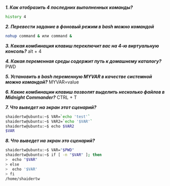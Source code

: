 ***1. Как отобразить 4 последних выполненных команды?***
```bash
history 4
```  

***2. Перевести задание в фоновый режим в bash можно командой***  
```bash
nohup command & или command &
```

***3. Какая комбинация клавиш переключит вас на 4-ю виртуальную консоль?***
alt + 4

***4. Какая переменная среды содержит путь к домашнему каталогу?***  
PWD

***5. Установить в bash переменную MYVAR в качестве системной можно командой?***
MYVAR=value

***6. Какие комбинации клавиш позволят выделить несколько файлов в Midnight Commander?***
CTRL + T

***7. Что выведет на экран этот сценарий?***
```bash
shaidertw@ubuntu:~$ VAR=`echo 'test'`
shaidertw@ubuntu:~$ VAR2=`echo '$VAR'`
shaidertw@ubuntu:~$ echo $VAR2
$VAR
```

***8. Что выведет на экран это сценарий?***
```bash
shaidertw@ubuntu:~$ VAR="$PWD"
shaidertw@ubuntu:~$ if [ -n "$VAR" ]; then
>  echo "$VAR"
> else
>  echo '$VAR'
> fi 
/home/shaidertw
```

